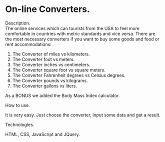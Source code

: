 # On-line Converters.

Description.  
The online services which can tourists from the USA to feel more comfortable in countries with metric standards and vice versa. There are the most necessary converters if you want to buy some goods and food or rent accommodations:
1. The Converter of miles vs kilometers.
2. The Converter foot vs meters.
3. The Converter inches vs centimeters.
4. The Converter square foot vs square meters.
5. The Converter Fahrenheit degrees vs Celsius degrees.
6. The Converter pounds vs kilograms.
7. The Converter gallons vs liters.

As a BONUS we added the Body Mass Index calculator.

How to use.

It is very easy. Just choose the converter, input some data and get a result.

Technologies.

HTML, CSS, JavaScript and JQuery.


